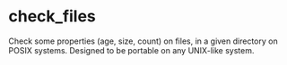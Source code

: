 # check_files
Check some properties (age, size, count) on files, in a given directory on POSIX systems. Designed to be portable on any UNIX-like system.


